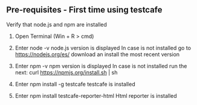 ## Pre-requisites - First time using testcafe

Verify that node.js and npm are installed

1. Open Terminal (Win + R > cmd)
2. Enter node -v 
	node.js version is displayed
	In case is not installed go to https://nodejs.org/es/ download an install the most recent version
3. Enter npm -v 
	npm version is displayed
	In case is not installed run the next: curl https://npmjs.org/install.sh | sh
4. Enter npm install -g testcafe
	testcafe is installed

5. Enter npm install testcafe-reporter-html
	Html reporter is installed


